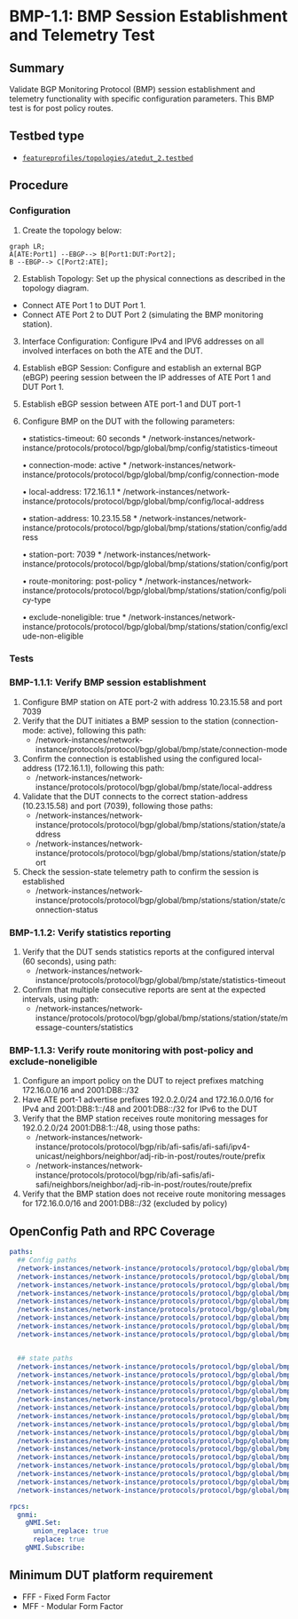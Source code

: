 # BMP-1.1: BMP Session Establishment and Telemetry Test

## Summary

Validate BGP Monitoring Protocol (BMP) session establishment and telemetry functionality with specific configuration parameters.
This BMP test is for post policy routes.

## Testbed type

*  [`featureprofiles/topologies/atedut_2.testbed`](https://github.com/openconfig/featureprofiles/blob/main/topologies/atedut_2.testbed)

## Procedure 

### Configuration

1)  Create the topology below:


```mermaid
graph LR; 
A[ATE:Port1] --EBGP--> B[Port1:DUT:Port2];
B --EBGP--> C[Port2:ATE];
```


2)   Establish Topology: Set up the physical connections as described in the topology diagram.

*   Connect ATE Port 1 to DUT Port 1.
*   Connect ATE Port 2 to DUT Port 2 (simulating the BMP monitoring station).

3) Interface Configuration: Configure IPv4 and IPV6 addresses on all involved interfaces on both the ATE and the DUT.

4) Establish eBGP Session: Configure and establish an external BGP (eBGP) peering session between the IP addresses of ATE Port 1 and DUT Port 1.
5) Establish eBGP session between ATE port-1 and DUT port-1
6) Configure BMP on the DUT with the following parameters:

    • statistics-timeout: 60 seconds
        *  /network-instances/network-instance/protocols/protocol/bgp/global/bmp/config/statistics-timeout

    • connection-mode: active
        *  /network-instances/network-instance/protocols/protocol/bgp/global/bmp/config/connection-mode

    • local-address: 172.16.1.1
        *  /network-instances/network-instance/protocols/protocol/bgp/global/bmp/config/local-address

    • station-address: 10.23.15.58
        *  /network-instances/network-instance/protocols/protocol/bgp/global/bmp/stations/station/config/address

    • station-port: 7039
        *  /network-instances/network-instance/protocols/protocol/bgp/global/bmp/stations/station/config/port

    • route-monitoring: post-policy
        *  /network-instances/network-instance/protocols/protocol/bgp/global/bmp/stations/station/config/policy-type

    • exclude-noneligible: true
        *  /network-instances/network-instance/protocols/protocol/bgp/global/bmp/stations/station/config/exclude-non-eligible

### Tests

### BMP-1.1.1: Verify BMP session establishment

1)  Configure BMP station on ATE port-2 with address 10.23.15.58 and port 7039
2)  Verify that the DUT initiates a BMP session to the station (connection-mode: active), following this path:
    *   /network-instances/network-instance/protocols/protocol/bgp/global/bmp/state/connection-mode
3)  Confirm the connection is established using the configured local-address (172.16.1.1), following this path:
    *  /network-instances/network-instance/protocols/protocol/bgp/global/bmp/state/local-address
4)  Validate that the DUT connects to the correct station-address (10.23.15.58) and port (7039), following those paths:
    * /network-instances/network-instance/protocols/protocol/bgp/global/bmp/stations/station/state/address
    * /network-instances/network-instance/protocols/protocol/bgp/global/bmp/stations/station/state/port
5)  Check the session-state telemetry path to confirm the session is established
    * /network-instances/network-instance/protocols/protocol/bgp/global/bmp/stations/station/state/connection-status


### BMP-1.1.2: Verify statistics reporting

1)  Verify that the DUT sends statistics reports at the configured interval (60 seconds), using path:
    *   /network-instances/network-instance/protocols/protocol/bgp/global/bmp/state/statistics-timeout
2)  Confirm that multiple consecutive reports are sent at the expected intervals, using path:
    *   /network-instances/network-instance/protocols/protocol/bgp/global/bmp/stations/station/state/message-counters/statistics

### BMP-1.1.3: Verify route monitoring with post-policy and exclude-noneligible

1)  Configure an import policy on the DUT to reject prefixes matching 172.16.0.0/16 and 2001:DB8::/32
2)  Have ATE port-1 advertise prefixes 192.0.2.0/24 and 172.16.0.0/16 for IPv4 and 2001:DB8:1::/48 and 2001:DB8::/32 for IPv6 to the DUT
3)  Verify that the BMP station receives route monitoring messages for 192.0.2.0/24  2001:DB8:1::/48, using those paths:
    *   /network-instances/network-instance/protocols/protocol/bgp/rib/afi-safis/afi-safi/ipv4-unicast/neighbors/neighbor/adj-rib-in-post/routes/route/prefix
    *   /network-instances/network-instance/protocols/protocol/bgp/rib/afi-safis/afi-safi/neighbors/neighbor/adj-rib-in-post/routes/route/prefix
4)  Verify that the BMP station does not receive route monitoring messages for 172.16.0.0/16 and 2001:DB8::/32 (excluded by policy)

## OpenConfig Path and RPC Coverage

```yaml
paths:
  ## Config paths
  /network-instances/network-instance/protocols/protocol/bgp/global/bmp/config/enabled:
  /network-instances/network-instance/protocols/protocol/bgp/global/bmp/config/connection-mode:
  /network-instances/network-instance/protocols/protocol/bgp/global/bmp/config/local-address:
  /network-instances/network-instance/protocols/protocol/bgp/global/bmp/config/statistics-timeout:
  /network-instances/network-instance/protocols/protocol/bgp/global/bmp/stations/station/config/name:
  /network-instances/network-instance/protocols/protocol/bgp/global/bmp/stations/station/config/address:
  /network-instances/network-instance/protocols/protocol/bgp/global/bmp/stations/station/config/port:
  /network-instances/network-instance/protocols/protocol/bgp/global/bmp/stations/station/config/policy-type:
  /network-instances/network-instance/protocols/protocol/bgp/global/bmp/stations/station/config/exclude-non-eligible:


  ## state paths
  /network-instances/network-instance/protocols/protocol/bgp/global/bmp/state/enabled:
  /network-instances/network-instance/protocols/protocol/bgp/global/bmp/state/connection-mode:
  /network-instances/network-instance/protocols/protocol/bgp/global/bmp/state/local-address:
  /network-instances/network-instance/protocols/protocol/bgp/global/bmp/state/statistics-timeout:
  /network-instances/network-instance/protocols/protocol/bgp/global/bmp/state/idle-time:
  /network-instances/network-instance/protocols/protocol/bgp/global/bmp/state/probe-count:
  /network-instances/network-instance/protocols/protocol/bgp/global/bmp/state/probe-interval:
  /network-instances/network-instance/protocols/protocol/bgp/global/bmp/stations/station/state/address:
  /network-instances/network-instance/protocols/protocol/bgp/global/bmp/stations/station/state/port:
  /network-instances/network-instance/protocols/protocol/bgp/global/bmp/stations/station/state/connection-status:
  /network-instances/network-instance/protocols/protocol/bgp/global/bmp/stations/station/state/uptime:
  /network-instances/network-instance/protocols/protocol/bgp/global/bmp/stations/station/state/flap-count:
  /network-instances/network-instance/protocols/protocol/bgp/global/bmp/stations/station/state/policy-type:
  /network-instances/network-instance/protocols/protocol/bgp/global/bmp/stations/station/state/exclude-non-eligible:
  /network-instances/network-instance/protocols/protocol/bgp/global/bmp/stations/station/state/message-counters/total:
  /network-instances/network-instance/protocols/protocol/bgp/global/bmp/stations/station/state/message-counters/statistics:

rpcs:
  gnmi:
    gNMI.Set:
      union_replace: true
      replace: true
    gNMI.Subscribe:
```

## Minimum DUT platform requirement

*   FFF - Fixed Form Factor
*   MFF - Modular Form Factor
